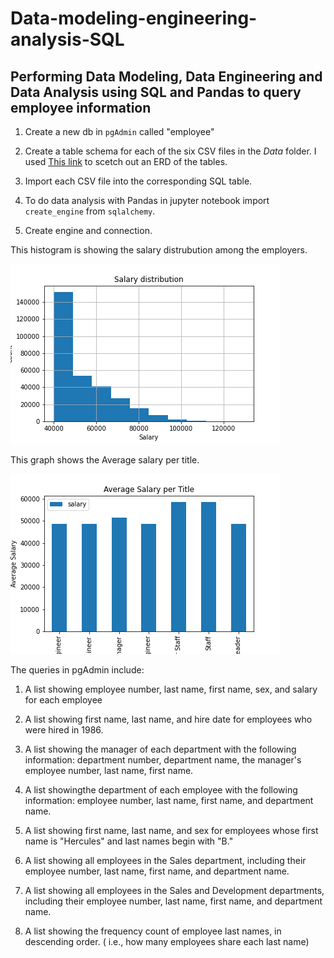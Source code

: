 # Data-modeling-engineering-analysis-SQL

## Performing Data Modeling, Data Engineering and Data Analysis using SQL and Pandas to query employee information

1. Create a new db in ```pgAdmin``` called "employee"

1. Create a table schema for each of the six CSV files in the *Data* folder. I used [This link](http://www.quickdatabasediagrams.com) to scetch out an ERD of the tables. 

1. Import each CSV file into the corresponding SQL table. 

1. To do data analysis with Pandas in jupyter notebook import ```create_engine``` from ```sqlalchemy```.

1. Create engine and connection. 

This histogram is showing the salary distrubution among the employers. 

![Box plot](Results/salaryhist.png)

This graph shows the Average salary per title. 

![Box plot](Results/salarytitle.png)

The queries in pgAdmin include:

1. A list showing employee number, last name, first name, sex, and salary for each employee

1. A list showing first name, last name, and hire date for employees who were hired in 1986.

1. A list showing the manager of each department with the following information: department number, department name, the manager's employee number, last name, first name.

1. A list showingthe department of each employee with the following information: employee number, last name, first name, and department name.

1. A list showing first name, last name, and sex for employees whose first name is "Hercules" and last names begin with "B."

1. A list showing all employees in the Sales department, including their employee number, last name, first name, and department name.

1. A list showing all employees in the Sales and Development departments, including their employee number, last name, first name, and department name.

1. A list showing the frequency count of employee last names, in descending order. ( i.e., how many employees share each last name)
